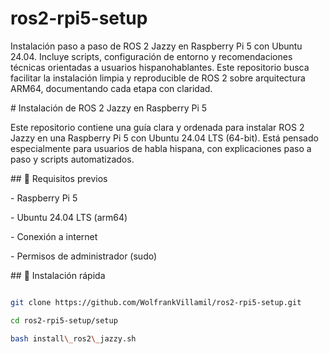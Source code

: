 # ros2-rpi5-setup

Instalación paso a paso de ROS 2 Jazzy en Raspberry Pi 5 con Ubuntu 24.04. Incluye scripts, configuración de entorno y recomendaciones técnicas orientadas a usuarios hispanohablantes. Este repositorio busca facilitar la instalación limpia y reproducible de ROS 2 sobre arquitectura ARM64, documentando cada etapa con claridad.



\# Instalación de ROS 2 Jazzy en Raspberry Pi 5



Este repositorio contiene una guía clara y ordenada para instalar ROS 2 Jazzy en una Raspberry Pi 5 con Ubuntu 24.04 LTS (64-bit). Está pensado especialmente para usuarios de habla hispana, con explicaciones paso a paso y scripts automatizados.



\## 🧰 Requisitos previos



\- Raspberry Pi 5

\- Ubuntu 24.04 LTS (arm64)

\- Conexión a internet

\- Permisos de administrador (sudo)



\## 🚀 Instalación rápida



```bash

git clone https://github.com/WolfrankVillamil/ros2-rpi5-setup.git

cd ros2-rpi5-setup/setup

bash install\_ros2\_jazzy.sh



